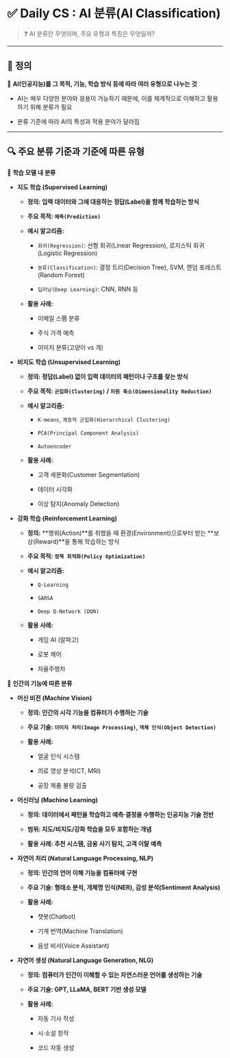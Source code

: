 # ✅ Daily CS : AI 분류(AI Classification)

>❓
> AI 분류란 무엇이며, 주요 유형과 특징은 무엇일까?

***

## 📌 정의
🔷 **AI(인공지능)를 그 목적, 기능, 학습 방식 등에 따라 여러 유형으로 나누는 것**

- AI는 매우 다양한 분야와 응용이 가능하기 때문에, 이를 체계적으로 이해하고 활용하기 위해 분류가 필요


- 분류 기준에 따라 AI의 특성과 적용 분야가 달라짐

***

## 🔍 주요 분류 기준과 기준에 따른 유형

🔷 **학습 모델 내 분류**


- **지도 학습 (Supervised Learning)**

    - **정의: 입력 데이터와 그에 대응하는 정답(Label)을 함께 학습하는 방식**

    - **주요 목적: `예측(Prediction)`**

    - **예시 알고리즘:**

        - `회귀(Regression)`: 선형 회귀(Linear Regression), 로지스틱 회귀(Logistic Regression)

        - `분류(Classification)`: 결정 트리(Decision Tree), SVM, 랜덤 포레스트(Random Forest)

        - `딥러닝(Deep Learning)`: CNN, RNN 등

    - **활용 사례:**

        - 이메일 스팸 분류

        - 주식 가격 예측

        - 이미지 분류(고양이 vs 개)


- **비지도 학습 (Unsupervised Learning)**

    - **정의: 정답(Label) 없이 입력 데이터의 패턴이나 구조를 찾는 방식**

    - **주요 목적: `군집화(Clustering)` / `차원 축소(Dimensionality Reduction)`**

    - **예시 알고리즘:**

        - `K-means`, `계층적 군집화(Hierarchical Clustering)`

        - `PCA(Principal Component Analysis)`

        - `Autoencoder`

    - **활용 사례:**

        - 고객 세분화(Customer Segmentation)

        - 데이터 시각화

        - 이상 탐지(Anomaly Detection)


- **강화 학습 (Reinforcement Learning)**

    - **정의:** **행위(Action)**를 취했을 때 환경(Environment)으로부터 받는 **보상(Reward)**을 통해 학습하는 방식

    - **주요 목적: `정책 최적화(Policy Optimization)`**

    - **예시 알고리즘:**

        - `Q-Learning`

        - `SARSA`

        - `Deep Q-Network (DQN)`

    - **활용 사례:**

        - 게임 AI (알파고)

        - 로봇 제어

        - 자율주행차

🔷 **인간의 기능에 따른 분류**


- **머신 비전 (Machine Vision)**

    - **정의: 인간의 시각 기능을 컴퓨터가 수행하는 기술**

    - **주요 기술: `이미지 처리(Image Processing)`, `객체 인식(Object Detection)`**

    - **활용 사례:**

        - 얼굴 인식 시스템

        - 의료 영상 분석(CT, MRI)

        - 공장 제품 불량 검출


- **머신러닝 (Machine Learning)**

    - **정의: 데이터에서 패턴을 학습하고 예측·결정을 수행하는 인공지능 기술 전반**

    - **범위: 지도/비지도/강화 학습을 모두 포함하는 개념**

    - **활용 사례: 추천 시스템, 금융 사기 탐지, 고객 이탈 예측**


- **자연어 처리 (Natural Language Processing, NLP)**

    - **정의: 인간의 언어 이해 기능을 컴퓨터에 구현**

    - **주요 기술: 형태소 분석, 개체명 인식(NER), 감성 분석(Sentiment Analysis)**

    - **활용 사례:**

        - 챗봇(Chatbot)

        - 기계 번역(Machine Translation)

        - 음성 비서(Voice Assistant)


- **자연어 생성 (Natural Language Generation, NLG)**

    - **정의: 컴퓨터가 인간이 이해할 수 있는 자연스러운 언어를 생성하는 기술**

    - **주요 기술: GPT, LLaMA, BERT 기반 생성 모델**

    - **활용 사례:**

        - 자동 기사 작성

        - 시·소설 창작

        - 코드 자동 생성
